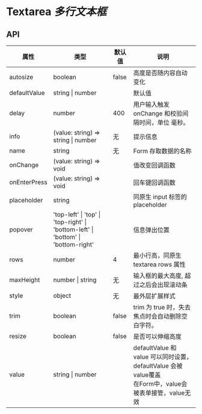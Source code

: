 # Textarea *多行文本框*

<example />

## API

| 属性 | 类型 | 默认值 | 说明 |
| --- | --- | --- | --- |
| autosize | boolean | false | 高度是否随内容自动变化 |
| defaultValue | string \| number | | 默认值 |
| delay | number | 400 | 用户输入触发 onChange 和校验间隔时间，单位 毫秒。|
| info | (value: string) => string \| number | 无 | 提示信息 |
| name | string | 无 | Form 存取数据的名称 |
| onChange | (value: string) => void | | 值改变回调函数 |
| onEnterPress | (value: string) => void | | 回车键回调函数 |
| placeholder | string | | 同原生 input 标签的 placeholder |
| popover | 'top-left' \| 'top' \| 'top-right' \| 'bottom-left' \| 'bottom' \| 'bottom-right' | | 信息弹出位置 |
| rows | number | 4 | 最小行高，同原生 textarea rows 属性 |
| maxHeight | number \| string | 无 | 输入框的最大高度, 超过之后会出现滚动条 | 
| style | object | 无 | 最外层扩展样式 |
| trim | boolean | false | trim 为 true 时，失去焦点时会自动删除空白字符。 |
| resize | boolean | false | 是否可以伸缩高度 |
| value | string \| number | | defaultValue 和 value 可以同时设置，defaultValue 会被value覆盖<br />在Form中，value会被表单接管，value无效 |

